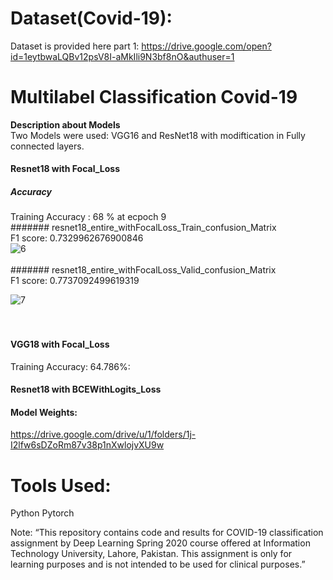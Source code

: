 # Dataset(Covid-19):
Dataset is provided here part 1:
https://drive.google.com/open?id=1eytbwaLQBv12psV8I-aMkIli9N3bf8nO&authuser=1

# Multilabel Classification Covid-19
<b> Description about Models  </b> <br>
Two Models were used: VGG16 and ResNet18 with modiftication in Fully connected layers.<br>
#### <b> Resnet18 with Focal_Loss </b>
##### Accuracy<br>
Training Accuracy : 68 % at ecpoch 9 <br>
####### resnet18_entire_withFocalLoss_Train_confusion_Matrix<br>
F1 score: 0.7329962676900846<br>
  ![6](https://user-images.githubusercontent.com/64742393/80921748-0b3fd980-8d2d-11ea-94bc-0a801a3aebef.png)<br><br>
####### resnet18_entire_withFocalLoss_Valid_confusion_Matrix<br>
F1 score: 0.7737092499619319<br>

![7](https://user-images.githubusercontent.com/64742393/80921753-0ed36080-8d2d-11ea-9a99-0a24c37d49e5.png)<br>
<br><br>

#### <b> VGG18 with Focal_Loss </b><br>
Training Accuracy: 64.786%: <br>

#### <b> Resnet18 with BCEWithLogits_Loss </b><br>

#### Model Weights:
https://drive.google.com/drive/u/1/folders/1j-I2lfw6sDZoRm87v38p1nXwlojvXU9w

# Tools Used:
Python
Pytorch

Note:
“This repository contains code and results for COVID-19 classification assignment by Deep Learning Spring 2020 course offered at Information Technology University, Lahore, Pakistan. This assignment is only for learning purposes and is not intended to be used for clinical purposes.”
